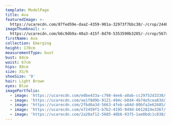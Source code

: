 ```yaml
---
template: ModelPage
title: Ava
featuredImage: >-
  https://ucarecdn.com/87fed59e-daa2-4359-901a-32973f7bbc30/-/crop/2448x1225/0,214/-/preview/
imageThumbnail: >-
  https://ucarecdn.com/b6c9db9a-40a3-415f-8d70-5353590b3205/-/crop/567x888/533,296/-/preview/
firstName: Ava
collection: Emerging
height: 170cm
measurementType: bust
bust: 84cm
waist: 67cm
hips: 88cm
size: XS/6
shoeSize: '9'
hair: Light Brown
eyes: Blue
imagePortfolio:
  - image: 'https://ucarecdn.com/e8be433a-c798-4ee6-a0ab-cc29752d3330/'
  - image: 'https://ucarecdn.com/ae1f8d9b-9121-494c-b8d4-4b74e5cea83d/'
  - image: 'https://ucarecdn.com/2fbd6a3d-5663-4feb-a84d-80bfa2e62685/'
  - image: 'https://ucarecdn.com/e72459f1-b7b2-4195-949d-b612824e3367/'
  - image: 'https://ucarecdn.com/2a20af12-5605-48b6-9375-1ae0bdc1c038/'
---
```


